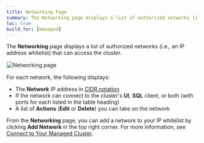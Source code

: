 ```yaml
---
title: Networking Page
summary: The Networking page displays a list of authorized networks (i.e., an IP address whitelist) that can access the cluster.
toc: true
build_for: [managed]
---
```



The **Networking** page displays a list of authorized networks (i.e., an IP address whitelist) that can access the cluster.

<img src="{{ 'images/v19.1/managed/networking.png' | relative_url }}" alt="Networking page" style="border:1px solid #eee;max-width:100%" />

For each network, the following displays:

- The **Network** IP address in [CIDR notation](https://en.wikipedia.org/wiki/Classless_Inter-Domain_Routing#CIDR_notation)
- If the network can connect to the cluster's **UI**, **SQL** client, or both (with ports for each listed in the table heading)
- A list of **Actions** (**Edit** or **Delete**) you can take on the network

From the **Networking** page, you can add a network to your IP whitelist by clicking **Add Network** in the top right corner. For more information, see [Connect to Your Managed Cluster](managed-connect-to-your-cluster.html#authorize-your-network).
